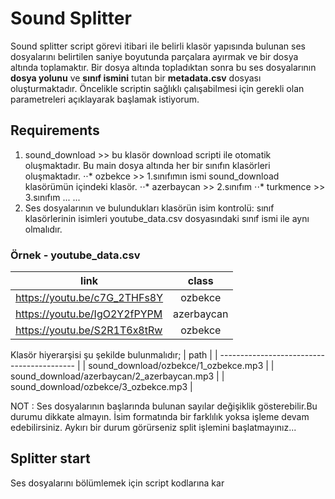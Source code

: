 # Sound Splitter

Sound splitter script görevi itibari ile belirli klasör yapısında bulunan ses dosyalarını belirtilen saniye boyutunda parçalara ayırmak ve 
bir dosya altında toplamaktır. Bir dosya altında topladıktan sonra bu ses dosyalarının **dosya yolunu** ve **sınıf ismini** tutan bir
**metadata.csv** dosyası oluşturmaktadır. Öncelikle scriptin sağlıklı çalışabilmesi için gerekli olan parametreleri açıklayarak başlamak istiyorum.  
  
## Requirements

1. sound_download >> bu klasör download scripti ile otomatik oluşmaktadır. Bu main dosya altında her bir sınıfın klasörleri oluşmaktadır. 
⋅⋅* ozbekce >> 1.sınıfımın ismi sound_download klasörümün içindeki klasör.
⋅⋅* azerbaycan >> 2.sınıfım 
⋅⋅* turkmence >> 3.sınıfım
...
...
2. Ses dosyalarının ve bulundukları klasörün isim kontrolü:
sınıf klasörlerinin isimleri youtube_data.csv dosyasındaki sınıf ismi ile aynı olmalıdır.

### Örnek - youtube_data.csv
| link                         | class      |
| ---------------------------- |:----------:|
| https://youtu.be/c7G_2THFs8Y | ozbekce    |
| https://youtu.be/IgO2Y2fPYPM | azerbaycan |
| https://youtu.be/S2R1T6x8tRw | ozbekce    |

Klasör hiyerarşisi şu şekilde bulunmalıdır;
| path                                       |
| ------------------------------------------ |
| sound_download/ozbekce/1_ozbekce.mp3       |
| sound_download/azerbaycan/2_azerbaycan.mp3 |
| sound_download/ozbekce/3_ozbekce.mp3       |

NOT : Ses dosyalarının başlarında bulunan sayılar değişiklik gösterebilir.Bu durumu dikkate almayın.
İsim formatında bir farklılık yoksa işleme devam edebilirsiniz. Aykırı bir durum görürseniz split işlemini başlatmayınız...

## Splitter start
Ses dosyalarını bölümlemek için script kodlarına kar